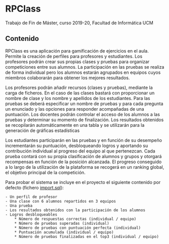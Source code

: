 # RPClass
Trabajo de Fin de Máster, curso 2019-20, Facultad de Informática UCM

## Contenido

RPClass es una aplicación para gamificación de ejercicios en el aula. Permite la creación de perfiles para profesores y estudiantes. Los profesores podrán crear sus propias clases y pruebas para organizar competiciones entre sus alumnos. La participación en las pruebas se realiza de forma individual pero los alumnos estarán agrupados en equipos cuyos miembros colaborarán para obtener los mejores resultados.

Los profesores podrán añadir recursos (clases y pruebas), mediante la carga de ficheros. En el caso de las clases bastará con proporcionar un nombre de clase y los nombre y apellidos de los estudiantes. Para las pruebas se deberá especificar un nombre de pruebas y para cada pregunta un enunciado y las opciones para responder acompañadas de una puntuación. Los docentes podrán controlar el acceso de los alumnos a las pruebas y determinar su momento de finalización. Los resultados obtenidos se recopilarán automáticamente en una tabla y se utilizarán para la generación de gráficas estadísticas 

Los estudiantes participarán en las pruebas y en función de su desempeño incrementarán su puntuación, desbloqueando logros y aportando su contribución individual al progreso del equipo al que pertenezcan. Cada prueba contará con su propia clasificación de alumnos y grupos y otorgará recompensas en función de la posición alcanzada. El progreso conseguido a lo largo de la utilización de la plataforma se recogerá en un ranking global, el objetivo principal de la competición.

Para probar el sistema se incluye en el proyecto el siguiente contenido por defecto (fichero [import.sql](https://github.com/Aitorcay/RPClass/blob/master/plantilla/src/main/resources/import.sql)):

    - Un perfil de profesor
    - Una clase con 6 alumnos repartidos en 3 equipos
    - Una prueba
    - Los resultados obtenidos con la participación de los alumnos
    - Logros desbloqueables
        * Número de respuestas correctas (individual / equipo)
        * Número de pruebas superadas (individual)
        * Número de pruebas con puntuación perfecta (individual)
        * Puntuación acumulada (individual / equipo)
        * Número de pruebas finalizadas en el top3 (individual / equipo)
